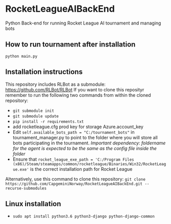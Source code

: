# RocketLeagueAIBackEnd
Python Back-end for running Rocket League AI tournament and managing bots

## How to run tournament after installation
`python main.py`

## Installation instructions
This repository includes RLBot as a submodule: https://github.com/RLBot/RLBot
If you want to clone this reposityr remember to run the following two commands from within the cloned repository:
- `git submodule init`
- `git submodule update`
- `pip install -r requirements.txt`
- add rocketleague.cfg prod key for storage Azure.account_key
-  Edit `self.available_bots_path = "C:/tournament_bots"` in tournament_manager.py to point to the folder where you will store all bots participating in the tournament. *Important dependency: foldername for the agent is expected to be the same as the config file inside the folder*
- Ensure that `rocket_league_exe_path = 'C:/Program Files (x86)/Steam/steamapps/common/rocketleague/Binaries/Win32/RocketLeague.exe'` is the correct installation path for Rocket League

Alternatively, use this command to clone this repository:
`git clone https://github.com/CapgeminiNorway/RocketLeagueAIBackEnd.git --recurse-submodules`

## Linux installation
- `sudo apt install python3.6 python3-django python-django-common`